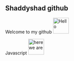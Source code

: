 ## Shaddyshad github
Welcome to my github <img src="https://media.giphy.com/media/3o7TKGAJ7CLp95cNI4/giphy.gif" alt="Hello" width="50px" />

Javascript <img src="https://media.giphy.com/media/Lny6Rw04nsOOc/giphy.gif" alt="here we are" width="50px" />
